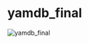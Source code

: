 # yamdb_final

![yamdb_final](https://github.com/bigfuto/yamdb_final/actions/workflows/yamdb_workflow.yml/badge.svg)

